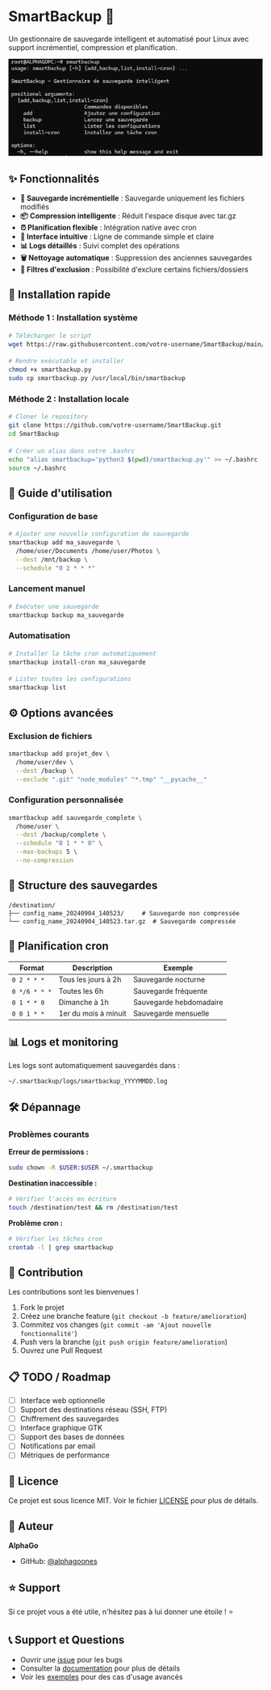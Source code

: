 # SmartBackup 🚀

Un gestionnaire de sauvegarde intelligent et automatisé pour Linux avec support incrémentiel, compression et planification.

![Screenshot](screenshot.png)

## ✨ Fonctionnalités

- **🔄 Sauvegarde incrémentielle** : Sauvegarde uniquement les fichiers modifiés
- **📦 Compression intelligente** : Réduit l'espace disque avec tar.gz
- **⏰ Planification flexible** : Intégration native avec cron
- **🎯 Interface intuitive** : Ligne de commande simple et claire
- **📊 Logs détaillés** : Suivi complet des opérations
- **🗑️ Nettoyage automatique** : Suppression des anciennes sauvegardes
- **🚫 Filtres d'exclusion** : Possibilité d'exclure certains fichiers/dossiers

## 🚀 Installation rapide

### Méthode 1 : Installation système
```bash
# Télécharger le script
wget https://raw.githubusercontent.com/votre-username/SmartBackup/main/smartbackup.py

# Rendre exécutable et installer
chmod +x smartbackup.py
sudo cp smartbackup.py /usr/local/bin/smartbackup
```

### Méthode 2 : Installation locale
```bash
# Cloner le repository
git clone https://github.com/votre-username/SmartBackup.git
cd SmartBackup

# Créer un alias dans votre .bashrc
echo "alias smartbackup='python3 $(pwd)/smartbackup.py'" >> ~/.bashrc
source ~/.bashrc
```

## 📖 Guide d'utilisation

### Configuration de base
```bash
# Ajouter une nouvelle configuration de sauvegarde
smartbackup add ma_sauvegarde \
  /home/user/Documents /home/user/Photos \
  --dest /mnt/backup \
  --schedule "0 2 * * *"
```

### Lancement manuel
```bash
# Exécuter une sauvegarde
smartbackup backup ma_sauvegarde
```

### Automatisation
```bash
# Installer la tâche cron automatiquement
smartbackup install-cron ma_sauvegarde

# Lister toutes les configurations
smartbackup list
```

## ⚙️ Options avancées

### Exclusion de fichiers
```bash
smartbackup add projet_dev \
  /home/user/dev \
  --dest /backup \
  --exclude ".git" "node_modules" "*.tmp" "__pycache__"
```

### Configuration personnalisée
```bash
smartbackup add sauvegarde_complete \
  /home/user \
  --dest /backup/complete \
  --schedule "0 1 * * 0" \
  --max-backups 5 \
  --no-compression
```

## 📁 Structure des sauvegardes

```
/destination/
├── config_name_20240904_140523/     # Sauvegarde non compressée
└── config_name_20240904_140523.tar.gz  # Sauvegarde compressée
```

## 🔧 Planification cron

| Format | Description | Exemple |
|--------|-------------|---------|
| `0 2 * * *` | Tous les jours à 2h | Sauvegarde nocturne |
| `0 */6 * * *` | Toutes les 6h | Sauvegarde fréquente |
| `0 1 * * 0` | Dimanche à 1h | Sauvegarde hebdomadaire |
| `0 0 1 * *` | 1er du mois à minuit | Sauvegarde mensuelle |

## 📊 Logs et monitoring

Les logs sont automatiquement sauvegardés dans :
```
~/.smartbackup/logs/smartbackup_YYYYMMDD.log
```

## 🛠️ Dépannage

### Problèmes courants

**Erreur de permissions :**
```bash
sudo chown -R $USER:$USER ~/.smartbackup
```

**Destination inaccessible :**
```bash
# Vérifier l'accès en écriture
touch /destination/test && rm /destination/test
```

**Problème cron :**
```bash
# Vérifier les tâches cron
crontab -l | grep smartbackup
```

## 🤝 Contribution

Les contributions sont les bienvenues ! 

1. Fork le projet
2. Créez une branche feature (`git checkout -b feature/amelioration`)
3. Commitez vos changes (`git commit -am 'Ajout nouvelle fonctionnalité'`)
4. Push vers la branche (`git push origin feature/amelioration`)
5. Ouvrez une Pull Request

## 📋 TODO / Roadmap

- [ ] Interface web optionnelle
- [ ] Support des destinations réseau (SSH, FTP)
- [ ] Chiffrement des sauvegardes
- [ ] Interface graphique GTK
- [ ] Support des bases de données
- [ ] Notifications par email
- [ ] Métriques de performance

## 📄 Licence

Ce projet est sous licence MIT. Voir le fichier [LICENSE](LICENSE) pour plus de détails.

## 👤 Auteur

**AlphaGo**
- GitHub: [@alphagoones](https://github.com/alphagoones)

## ⭐ Support

Si ce projet vous a été utile, n'hésitez pas à lui donner une étoile ! ⭐

## 📞 Support et Questions

- Ouvrir une [issue](https://github.com/alphagoones/SmartBackup/issues) pour les bugs
- Consulter la [documentation](docs/) pour plus de détails
- Voir les [exemples](examples/) pour des cas d'usage avancés
